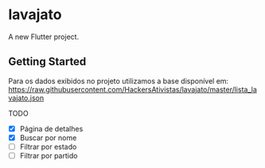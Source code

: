 # lavajato

A new Flutter project.

## Getting Started

Para os dados exibidos no projeto utilizamos a base disponível em: https://raw.githubusercontent.com/HackersAtivistas/lavajato/master/lista_lavajato.json

TODO

- [x] Página de detalhes
- [x] Buscar por nome
- [ ] Filtrar por estado
- [ ] Filtrar por partido
